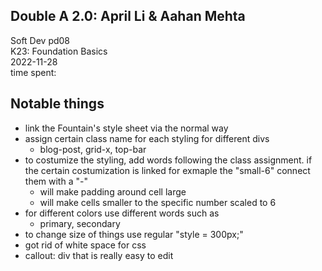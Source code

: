 ## Double A 2.0: April Li & Aahan Mehta 
Soft Dev pd08  
K23: Foundation Basics   
2022-11-28  
time spent:   

## Notable things 
- link the Fountain's style sheet via the normal way 
- assign certain class name for each styling for different divs 
    - blog-post, grid-x, top-bar
- to costumize the styling, add words following the class assignment. if the certain costumization is linked for exmaple the "small-6" connect them with a "-"
    - <div class = "cell large"> will make padding around cell large
    - <div class = "cell small-6"> will make cells smaller to the specific number scaled to 6 
- for different colors use different words such as
    - primary, secondary
- to change size of things use regular "style = 300px;"
- got rid of white space for css
- callout: div that is really easy to edit 